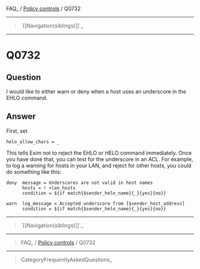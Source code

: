 FAQ\_ / [Policy controls](FAQ/Policy_controls) / Q0732

* * * * *

> \`[[Navigation(siblings)]]\`\_

* * * * *

Q0732
=====

Question
--------

I would like to either warn or deny when a host uses an underscore in
the EHLO command.

Answer
------

First, set

    helo_allow_chars = _

This tells Exim not to reject the EHLO or HELO command immediately. Once
you have done that, you can test for the underscore in an ACL. For
example, to log a warning for hosts in your LAN, and reject for other
hosts, you could do something like this:

    deny  message = Underscores are not valid in host names
          hosts = ! +lan_hosts
          condition = ${if match{$sender_helo_name}{_}{yes}{no}}

    warn  log_message = Accepted underscore from [$sender_host_address]
          condition = ${if match{$sender_helo_name}{_}{yes}{no}}

* * * * *

> \`[[Navigation(siblings)]]\`\_

* * * * *

> FAQ\_ / [Policy controls](FAQ/Policy_controls) / Q0732

* * * * *

> CategoryFrequentlyAskedQuestions\_
